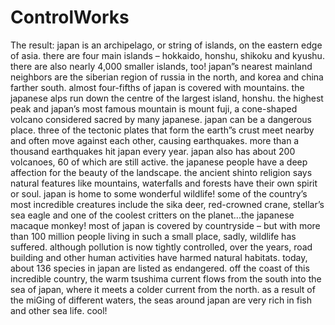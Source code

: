 # ControlWorks
The result:
japan is an archipelago, or string of islands, on the eastern edge of asia. there are four main islands – hokkaido, honshu, shikoku and kyushu. there are also nearly 4,000 smaller islands, too! japan”s nearest mainland neighbors are the siberian region of russia in the north, and korea and china farther south. almost four-fifths of japan is covered with mountains. the japanese alps run down the centre of the largest island, honshu. the highest peak and japan’s most famous mountain is mount fuji, a cone-shaped volcano considered sacred by many japanese. japan can be a dangerous place. three of the tectonic plates that form the earth”s crust meet nearby and often move against each other, causing earthquakes. more than a thousand earthquakes hit japan every year. japan also has about 200 volcanoes, 60 of which are still active. the japanese people have a deep affection for the beauty of the landscape. the ancient shinto religion says natural features like mountains, waterfalls and forests have their own spirit or soul. japan is home to some wonderful wildlife! some of the country’s most incredible creatures include the sika deer, red-crowned crane, stellar’s sea eagle and one of the coolest critters on the planet...the japanese macaque monkey! most of japan is covered by countryside – but with more than 100 million people living in such a small place, sadly, wildlife has suffered. although pollution is now tightly controlled, over the years, road building and other human activities have harmed natural habitats. today, about 136 species in japan are listed as endangered. off the coast of this incredible country, the warm tsushima current flows from the south into the sea of japan, where it meets a colder current from the north. as a result of the miGing of different waters, the seas around japan are very rich in fish and other sea life. cool!
